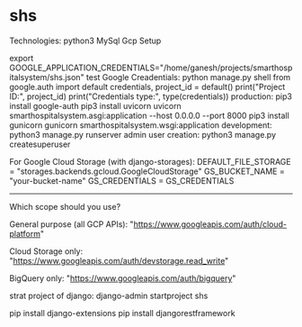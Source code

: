 # shs

Technologies:
   python3
   MySql
   Gcp Setup 

export GOOGLE_APPLICATION_CREDENTIALS="/home/ganesh/projects/smarthospitalsystem/shs.json"
test Google Creadentials:
	python manage.py shell
	from google.auth import default
	credentials, project_id = default()
	print("Project ID:", project_id)
	print("Credentials type:", type(credentials))
production:
	pip3 install google-auth
	pip3 install uvicorn
	uvicorn smarthospitalsystem.asgi:application --host 0.0.0.0 --port 8000
	pip3 install gunicorn
	gunicorn smarthospitalsystem.wsgi:application
development:
	python3 manage.py runserver	
admin user creation:
	python3 manage.py createsuperuser
	
For Google Cloud Storage (with django-storages):
DEFAULT_FILE_STORAGE = "storages.backends.gcloud.GoogleCloudStorage"
GS_BUCKET_NAME = "your-bucket-name"
GS_CREDENTIALS = GS_CREDENTIALS

---------------------------------------------------------------------------------

Which scope should you use?

General purpose (all GCP APIs):
"https://www.googleapis.com/auth/cloud-platform"

Cloud Storage only:
"https://www.googleapis.com/auth/devstorage.read_write"

BigQuery only:
"https://www.googleapis.com/auth/bigquery"

strat project of django:
	django-admin startproject shs
	
pip install django-extensions
pip install djangorestframework
